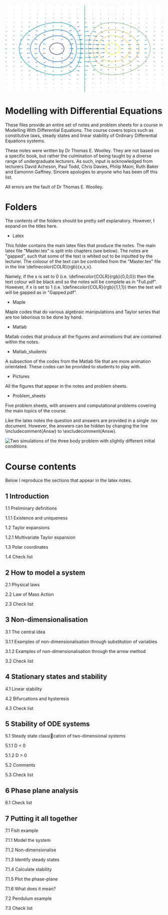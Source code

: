 ![A vector field](https://github.com/ThomasEWoolley/Modelling_with_Differential_Equations/blob/main/Pictures/Front_image.png)

# Modelling with Differential Equations
These files provide an entire set of notes and problem sheets for a course in Modelling With Differential Equations. The course covers topics such as constitutive laws, steady states and linear stability of Ordinary Differential Equations systems.

These notes were written by Dr Thomas E. Woolley. They are not based on a specific book, but rather the culmination of being taught by a diverse range of undergraduate lecturers. As such, input is acknowledged from lecturers David Acheson, Paul Todd, Chris Davies, Philip Maini, Ruth Baker and Eamonnn Gaffney. Sincere apologies to anyone who has been off this list.

All errors are the fault of Dr Thomas E. Woolley.

# Folders
The contents of the folders should be pretty self explanatory. However, I expand on the titles here.

- Latex

This folder contains the main latex files that produce the notes. The main latex file "Master.tex" is split into chapters (see below). The notes are "gapped", such that some of the text is whited out to be inputted by the lecturer. The coloour of the text can be controlled from the "Master.tex" file in the line \definecolor{COLR}{rgb}{x,x,x}.

Namely, if the x is set to 0 (i.e. \definecolor{COLR}{rgb}{0,0,0}) then the text colour will be black and so the notes will be complete as in "Full.pdf". However, if x is set to 1 (i.e. \definecolor{COLR}{rgb}{1,1,1}) then the text will will be gapped as in "Gapped.pdf".

- Maple

Maple codes that do various algebraic manipulations and Taylor series that are too laborious to be done by hand.

- Matlab

Matlab codes that produce all the figures and animations that are contained within the notes.

- Matlab_students

A subsection of the codes from the Matlab file that are more animation orientated. These codes can be provided to students to play with.

- Pictures

All the figures that appear in the notes and problem sheets.

- Problem_sheets

Five problem sheets, with answers and computational problems covering the main topics of the course.

Like the latex notes the question and answers are provided in a single .tex document. However, the answers can be hidden by changing the line \includecomment{Answ} to \excludecomment{Answ}.

![Two simulations of the three body problem with slightly different initial conditions](
https://github.com/ThomasEWoolley/Modelling_with_Differential_Equations/blob/main/Pictures/3BP.gif)

# Course contents
Below I reproduce the sections that appear in the latex notes.

## 1 Introduction
1.1 Preliminary definitions

1.1.1 Existence and uniqueness

1.2 Taylor expansions

1.2.1 Multivariate Taylor expansion

1.3 Polar coordinates

1.4 Check list

## 2 How to model a system
2.1 Physical laws

2.2 Law of Mass Action

2.3 Check list

## 3 Non-dimensionalisation
3.1 The central idea

3.1.1 Examples of non-dimensionalisation through substitution of variables

3.1.2 Examples of non-dimensionalisation through the arrow method

3.2 Check list

## 4 Stationary states and stability
4.1 Linear stability

4.2 Bifurcations and hysteresis

4.3 Check list

## 5 Stability of ODE systems
5.1 Steady state classication of two-dimensional systems

5.1.1 D < 0

5.1.2 D > 0

5.2 Comments

5.3 Check list

## 6 Phase plane analysis
6.1 Check list

## 7 Putting it all together
7.1 Fish example

7.1.1 Model the system

7.1.2 Non-dimensionalise

7.1.3 Identify steady states

7.1.4 Calculate stability

7.1.5 Plot the phase-plane

7.1.6 What does it mean?

7.2 Pendulum example

7.3 Check list
